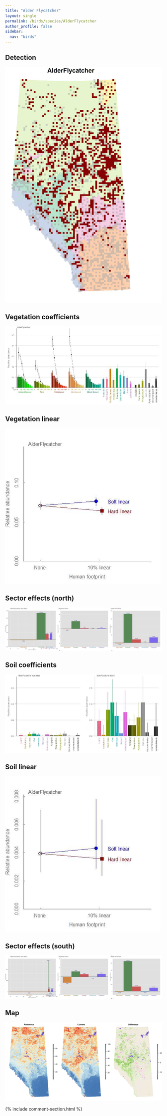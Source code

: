 ```yaml
---
title: "Alder Flycatcher"
layout: single
permalink: /birds/species/AlderFlycatcher
author_profile: false
sidebar:
  nav: "birds"
---
```


<h2>Detection</h2>

<img src="assets/images/birds/AlderFlycatcher/det.jpg">

<h2>Vegetation coefficients</h2>

<img src="assets/images/birds/AlderFlycatcher/veghf.jpg">

<h2>Vegetation linear</h2>

<img src="assets/images/birds/AlderFlycatcher/lin-north.jpg">

<h2>Sector effects (north)</h2>

<img src="assets/images/birds/AlderFlycatcher/sector-north.jpg">

<h2>Soil coefficients</h2>

<img src="assets/images/birds/AlderFlycatcher/soilhf.jpg">

<h2>Soil linear</h2>

<img src="assets/images/birds/AlderFlycatcher/lin-south.jpg">

<h2>Sector effects (south)</h2>

<img src="assets/images/birds/AlderFlycatcher/sector-south.jpg">

<h2>Map</h2>

<img src="assets/images/birds/AlderFlycatcher/map.jpg">

{% include comment-section.html %}
